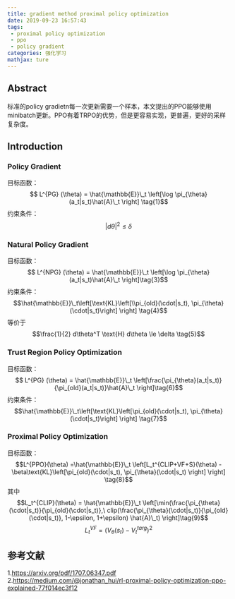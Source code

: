 ```yaml
---
title: gradient method proximal policy optimization
date: 2019-09-23 16:57:43
tags:
 - proximal policy optimization
 - ppo
 - policy gradient
categories: 强化学习
mathjax: ture
---
```


## Abstract
标准的policy gradietn每一次更新需要一个样本，本文提出的PPO能够使用minibatch更新。PPO有着TRPO的优势，但是更容易实现，更普遍，更好的采样复杂度。

## Introduction
### Policy Gradient
目标函数：
$$ L^{PG} (\theta) = \hat{\mathbb{E}}\_t \left[\log \pi_{\theta}(a_t|s_t)\hat{A}\_t \right] \tag{1}$$
约束条件：
$$\vert d\theta\vert^2 \le \delta \tag{2}$$

### Natural Policy Gradient
目标函数：
$$ L^{NPG} (\theta) = \hat{\mathbb{E}}\_t \left[\log \pi_{\theta}(a_t|s_t)\hat{A}\_t  \right]\tag{3}$$
约束条件：
$$\hat{\mathbb{E}}\_t\left[\text{KL}\left[\\pi_{old}(\cdot|s_t), \pi_{\theta}(\cdot|s_t)\right] \right] \tag{4}$$
等价于
$$\frac{1}{2} d\theta^T \text{H} d\theta \le \delta \tag{5}$$

### Trust Region Policy Optimization
目标函数：
$$ L^{PG} (\theta) = \hat{\mathbb{E}}\_t \left[\frac{\pi_{\theta}(a_t|s_t)}{\pi_{old}(a_t|s_t)}\hat{A}\_t \right]\tag{6}$$
约束条件：
$$\hat{\mathbb{E}}\_t\left[\text{KL}\left[\pi_{old}(\cdot|s_t), \pi_{\theta}(\cdot|s_t)\right] \right] \tag{7}$$

### Proximal Policy Optimization
目标函数：
$$L^{PPO}(\theta) =\hat{\mathbb{E}}\_t \left[L_t^{CLIP+VF+S}(\theta) - \beta\text{KL}\left[\pi_{old}(\cdot|s_t), \pi_{\theta}(\cdot|s_t) \right] \right] \tag{8}$$
其中
$$L_t^{CLIP}(\theta) = \hat{\mathbb{E}}\_t \left[\min(\frac{\pi_{\theta}(\cdot|s_t)}{\pi_{old}(\cdot|s_t)},\ clip(\frac{\pi_{\theta}(\cdot|s_t)}{\pi_{old}(\cdot|s_t)}, 1-\epsilon, 1+\epsilon) \hat{A}\_t) \right]\tag{9}$$
$$L_t^{VF} = (V_{\theta}(s_t) - V_t^{targ})^2 \tag{10}$$


## 参考文献
1.https://arxiv.org/pdf/1707.06347.pdf
2.https://medium.com/@jonathan_hui/rl-proximal-policy-optimization-ppo-explained-77f014ec3f12
